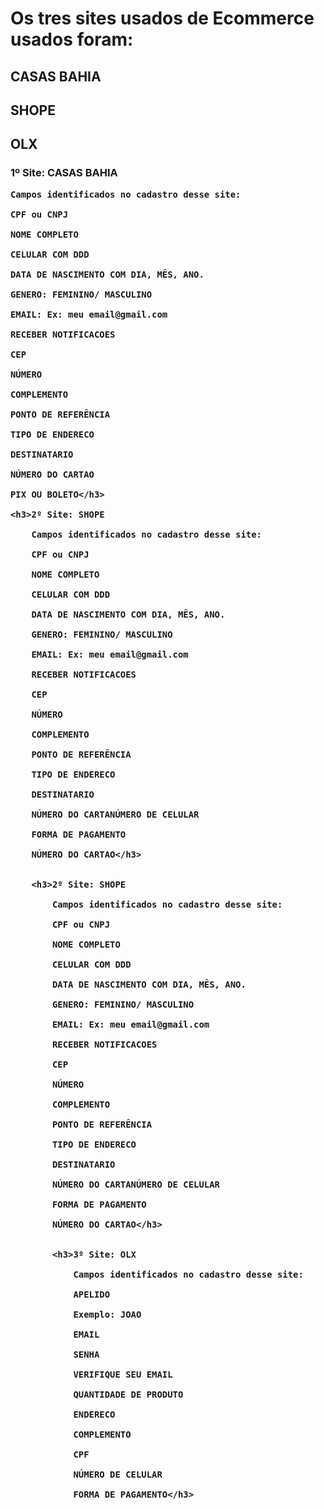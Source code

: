  <h1>Os tres sites usados de Ecommerce usados foram:</h1>
 <h2>CASAS BAHIA</h2>
 <h2>SHOPE</h2>  
 <h2>OLX</h2>

 <h3>1º Site: CASAS BAHIA

    Campos identificados no cadastro desse site:
    
    CPF ou CNPJ
    
    NOME COMPLETO
    
    CELULAR COM DDD
    
    DATA DE NASCIMENTO COM DIA, MÊS, ANO.
    
    GENERO: FEMININO/ MASCULINO
    
    EMAIL: Ex: meu email@gmail.com
    
    RECEBER NOTIFICACOES
    
    CEP
    
    NÚMERO
    
    COMPLEMENTO
    
    PONTO DE REFERÊNCIA
    
    TIPO DE ENDERECO
    
    DESTINATARIO
    
    NÚMERO DO CARTAO
    
    PIX OU BOLETO</h3>

    <h3>2º Site: SHOPE

        Campos identificados no cadastro desse site:
        
        CPF ou CNPJ
        
        NOME COMPLETO
        
        CELULAR COM DDD
        
        DATA DE NASCIMENTO COM DIA, MÊS, ANO.
        
        GENERO: FEMININO/ MASCULINO
        
        EMAIL: Ex: meu email@gmail.com
        
        RECEBER NOTIFICACOES
        
        CEP
        
        NÚMERO
        
        COMPLEMENTO
        
        PONTO DE REFERÊNCIA
        
        TIPO DE ENDERECO
        
        DESTINATARIO
        
        NÚMERO DO CARTANÚMERO DE CELULAR
        
        FORMA DE PAGAMENTO
        
        NÚMERO DO CARTAO</h3>


        <h3>2º Site: SHOPE

            Campos identificados no cadastro desse site:
            
            CPF ou CNPJ
            
            NOME COMPLETO
            
            CELULAR COM DDD
            
            DATA DE NASCIMENTO COM DIA, MÊS, ANO.
            
            GENERO: FEMININO/ MASCULINO
            
            EMAIL: Ex: meu email@gmail.com
            
            RECEBER NOTIFICACOES
            
            CEP
            
            NÚMERO
            
            COMPLEMENTO
            
            PONTO DE REFERÊNCIA
            
            TIPO DE ENDERECO
            
            DESTINATARIO
            
            NÚMERO DO CARTANÚMERO DE CELULAR
            
            FORMA DE PAGAMENTO
            
            NÚMERO DO CARTAO</h3>


            <h3>3º Site: OLX

                Campos identificados no cadastro desse site:
                
                APELIDO
                
                Exemplo: JOAO
                
                EMAIL
                
                SENHA
                
                VERIFIQUE SEU EMAIL
                
                QUANTIDADE DE PRODUTO
                
                ENDERECO
                
                COMPLEMENTO
                
                CPF
                
                NÚMERO DE CELULAR
                
                FORMA DE PAGAMENTO</h3>
</body>
</html>

